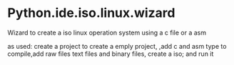 # Python.ide.iso.linux.wizard
Wizard to create a iso linux operation system using a c file or a asm

as used:
create a project to create a emply project,
,add c and asm type to compile,add raw files text files and binary files, 
create a iso; and run it

